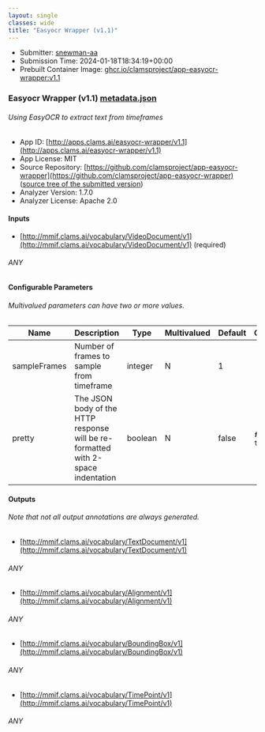 ```yaml
---
layout: single
classes: wide
title: "Easyocr Wrapper (v1.1)"
---
```

* Submitter: [snewman-aa](https://github.com/snewman-aa)
* Submission Time: 2024-01-18T18:34:19+00:00
* Prebuilt Container Image: [ghcr.io/clamsproject/app-easyocr-wrapper:v1.1](https://github.com/clamsproject/app-easyocr-wrapper/pkgs/container/app-easyocr-wrapper/v1.1)


### Easyocr Wrapper (v1.1) [metadata.json](metadata.json)
###### Using EasyOCR to extract text from timeframes

* App ID: [http://apps.clams.ai/easyocr-wrapper/v1.1](http://apps.clams.ai/easyocr-wrapper/v1.1)
* App License: MIT
* Source Repository: [https://github.com/clamsproject/app-easyocr-wrapper](https://github.com/clamsproject/app-easyocr-wrapper) ([source tree of the submitted version](https://github.com/clamsproject/app-easyocr-wrapper/tree/v1.1))
* Analyzer Version: 1.7.0
* Analyzer License: Apache 2.0


#### Inputs
* [http://mmif.clams.ai/vocabulary/VideoDocument/v1](http://mmif.clams.ai/vocabulary/VideoDocument/v1) (required)
###### ANY


#### Configurable Parameters
###### Multivalued parameters can have two or more values.

|Name|Description|Type|Multivalued|Default|Choices|
|----|-----------|----|-----------|-------|-------|
|sampleFrames|Number of frames to sample from timeframe|integer|N|1||
|pretty|The JSON body of the HTTP response will be re-formatted with 2-space indentation|boolean|N|false|**_`false`_**, `true`|


#### Outputs
###### Note that not all output annotations are always generated.
* [http://mmif.clams.ai/vocabulary/TextDocument/v1](http://mmif.clams.ai/vocabulary/TextDocument/v1) 
###### ANY
* [http://mmif.clams.ai/vocabulary/Alignment/v1](http://mmif.clams.ai/vocabulary/Alignment/v1) 
###### ANY
* [http://mmif.clams.ai/vocabulary/BoundingBox/v1](http://mmif.clams.ai/vocabulary/BoundingBox/v1) 
###### ANY
* [http://mmif.clams.ai/vocabulary/TimePoint/v1](http://mmif.clams.ai/vocabulary/TimePoint/v1) 
###### ANY
